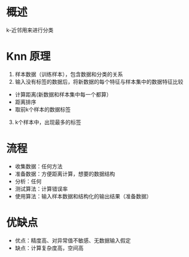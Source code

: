 # 概述
k-近邻用来进行分类
# Knn 原理
1.  样本数据（训练样本），包含数据和分类的关系
2.  输入没有标签的数据后，将新数据的每个特征与样本集中的数据特征比较
   - 计算距离(新数据和样本集中每一个都算）
   - 距离排序
   - 取前k个样本的数据标签
3. k个样本中，出现最多的标签
# 流程
+ 收集数据：任何方法
+ 准备数据：方便距离计算，想要的数据结构
+ 分析：任何
+ 测试算法：计算错误率
+ 使用算法：输入样本数据和结构化的输出结果（准备数据）
# 优缺点
+ 优点：精度高、对异常值不敏感、无数据输入假定
+ 缺点：计算复杂度高，空间高

# 
